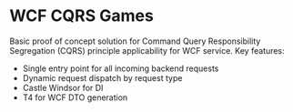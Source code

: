 # WCF CQRS Games

Basic proof of concept solution for Command Query Responsibility Segregation (CQRS) principle applicability for WCF service.
Key features:
* Single entry point for all incoming backend requests
* Dynamic request dispatch by request type
* Castle Windsor for DI
* T4 for WCF DTO generation

